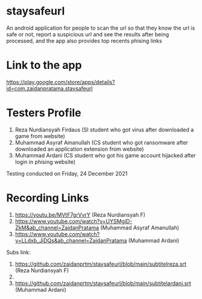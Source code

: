 # staysafeurl
An android application for people to scan the url so that they know the url is safe or not, report a suspicious url and see the results after being processed, and the app also provides top recents phising links

# Link to the app
https://play.google.com/store/apps/details?id=com.zaidanpratama.staysafeurl

# Testers Profile
1. Reza Nurdiansyah Firdaus (SI student who got virus after downloaded a game from website)
2. Muhammad Asyraf Amanullah (CS student who got ransomware after downloaded an application extension from website)
3. Muhammad Ardani (CS student who got his game account hijacked after login in phising website)

Testing conducted on Friday, 24 December 2021

# Recording Links
1. https://youtu.be/MVtF7grVvrY (Reza Nurdiansyah F)
2. https://www.youtube.com/watch?v=UYSMgiD-ZkM&ab_channel=ZaidanPratama (Muhammad Asyraf Amanullah)
3. https://www.youtube.com/watch?v=LLdxb_JiDQs&ab_channel=ZaidanPratama (Muhammad Ardani)

Subs link:
1. https://github.com/zaidanprtm/staysafeurl/blob/main/subtitelreza.srt (Reza Nurdiansyah F)
2.
3. https://github.com/zaidanprtm/staysafeurl/blob/main/subtitelardani.srt (Muhammad Ardani)
